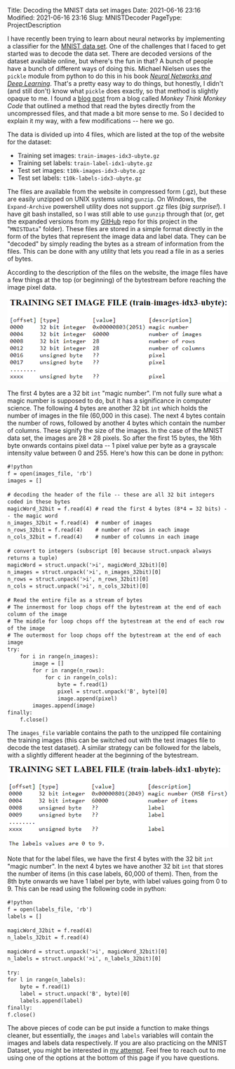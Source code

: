 Title: Decoding the MNIST data set images
Date: 2021-06-16 23:16
Modified: 2021-06-16 23:16
Slug: MNISTDecoder
PageType: ProjectDescription


I have recently been trying to learn about neural networks by implementing a classifier for the [MNIST data set](http://yann.lecun.com/exdb/mnist/).
One of the challenges that I faced to get started was to decode the data set.
There are decoded versions of the dataset available online, but where's the fun in that?
A bunch of people have a bunch of different ways of doing this. 
Michael Nielsen uses the `pickle` module from python to do this in his book *[Neural Networks and Deep Learning](http://neuralnetworksanddeeplearning.com/chap1.html#a_simple_network_to_classify_handwritten_digits)*.
That's a pretty easy way to do things, but honestly, I didn't (and still don't) know what `pickle` does exactly, so that method is slightly opaque to me.
I found a [blog post](http://monkeythinkmonkeycode.com/) from a blog called *Monkey Think Monkey Code* that outlined a method that read the bytes directly from the uncompressed files, and that made a bit more sense to me.
So I decided to explain it my way, with a few modifications -- here we go.

The data is divided up into 4 files, which are listed at the top of the website for the dataset:

* Training set images: `train-images-idx3-ubyte.gz`<br/>
* Training set labels: `train-label-idx1-ubyte.gz`<br/>
* Test set images: `t10k-images-idx3-ubyte.gz`<br/>
* Test set labels: `t10k-labels-idx3-ubyte.gz`<br/>

The files are available from the website in compressed form (.gz), but these are easily unzipped on UNIX systems using `gunzip`.
On Windows, the `Expand-Archive` powershell utility does not support .gz files (_big surprise!_).
I have git bash installed, so I was still able to use `gunzip` through that (or, get the expanded versions from my [GitHub](https://github.com/vibhavgaur/NeuralNetworkPractice) repo for this project in the "`MNISTData`" folder).
These files are stored in a simple format directly in the form of the bytes that represent the image data and label data.
They can be "decoded" by simply reading the bytes as a stream of information from the files.
This can be done with any utility that lets you read a file in as a series of bytes.

According to the description of the files on the website, the image files have a few things at the top (or beginning) of the bytestream before reaching the image pixel data.

<p align="center">
<img src="../images/MNISTDecoder/MNIST_imageFiles.png">
</p>

The first 4 bytes are a 32 bit `int` "magic number". 
I'm not fully sure what a magic number is supposed to do, but it has a significance in computer science.
The following 4 bytes are another 32 bit `int` which holds the number of images in the file (60,000 in this case).
The next 4 bytes contain the number of rows, followed by another 4 bytes which contain the number of columns.
These signify the size of the images.
In the case of the MNIST data set, the images are $28 \times 28$ pixels.
So after the first 15 bytes, the 16th byte onwards contains pixel data -- 1 pixel value per byte as a grayscale intensity value between 0 and 255.
Here's how this can be done in python: 

	#!python
	f = open(images_file, 'rb')
	images = []
	
	# decoding the header of the file -- these are all 32 bit integers coded in these bytes
	magicWord_32bit = f.read(4) # read the first 4 bytes (8*4 = 32 bits) -- the magic word
	n_images_32bit = f.read(4)  # number of images
	n_rows_32bit = f.read(4)    # number of rows in each image
	n_cols_32bit = f.read(4)    # number of columns in each image
	
	# convert to integers (subscript [0] because struct.unpack always returns a tuple)
	magicWord = struct.unpack('>i', magicWord_32bit)[0]
	n_images = struct.unpack('>i', n_images_32bit)[0]
	n_rows = struct.unpack('>i', n_rows_32bit)[0]
	n_cols = struct.unpack('>i', n_cols_32bit)[0]
	
	# Read the entire file as a stream of bytes
	# The innermost for loop chops off the bytestream at the end of each column of the image
	# The middle for loop chops off the bytestream at the end of each row of the image
	# The outermost for loop chops off the bytestream at the end of each image
	try:
	    for i in range(n_images):
	        image = []
	        for r in range(n_rows):
	            for c in range(n_cols):
	                byte = f.read(1)
	                pixel = struct.unpack('B', byte)[0]
	                image.append(pixel)
	        images.append(image)
	finally:
	    f.close()

The `images_file` variable contains the path to the unzipped file containing the training images (this can be switched out with the test images file to decode the test dataset).
A similar strategy can be followed for the labels, with a slightly different header at the beginning of the bytestream.

<p align="center">
<img src="../images/MNISTDecoder/MNIST_imageLabels.png">
</p>

Note that for the label files, we have the first 4 bytes with the 32 bit `int` "magic number".
In the next 4 bytes we have another 32 bit `int` that stores the number of items (in this case labels, 60,000 of them).
Then, from the 8th byte onwards we have 1 label per byte, with label values going from 0 to 9.
This can be read using the following code in python:

	#!python
	f = open(labels_file, 'rb')
	labels = []
	
	magicWord_32bit = f.read(4)
	n_labels_32bit = f.read(4)
	
	magicWord = struct.unpack('>i', magicWord_32bit)[0]
	n_labels = struct.unpack('>i', n_labels_32bit)[0]
	
	try:
	for l in range(n_labels):
	    byte = f.read(1)
	    label = struct.unpack('B', byte)[0]
	    labels.append(label)
	finally:
	f.close()

The above pieces of code can be put inside a function to make things cleaner, but essentially, the `images` and `labels` variables will contain the images and labels data respectively.
If you are also practicing on the MNIST Dataset, you might be interested in [my attempt](https://github.com/vibhavgaur/NeuralNetworkPractice).
Feel free to reach out to me using one of the options at the bottom of this page if you have questions.
